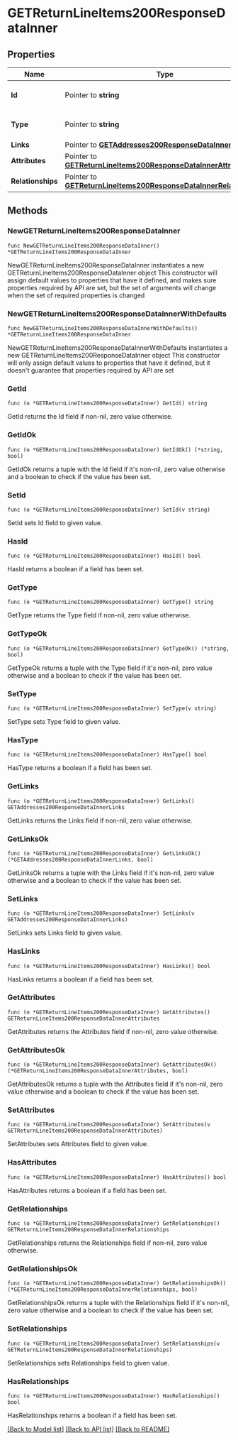 # GETReturnLineItems200ResponseDataInner

## Properties

Name | Type | Description | Notes
------------ | ------------- | ------------- | -------------
**Id** | Pointer to **string** | The resource&#39;s id | [optional] 
**Type** | Pointer to **string** | The resource&#39;s type | [optional] 
**Links** | Pointer to [**GETAddresses200ResponseDataInnerLinks**](GETAddresses200ResponseDataInnerLinks.md) |  | [optional] 
**Attributes** | Pointer to [**GETReturnLineItems200ResponseDataInnerAttributes**](GETReturnLineItems200ResponseDataInnerAttributes.md) |  | [optional] 
**Relationships** | Pointer to [**GETReturnLineItems200ResponseDataInnerRelationships**](GETReturnLineItems200ResponseDataInnerRelationships.md) |  | [optional] 

## Methods

### NewGETReturnLineItems200ResponseDataInner

`func NewGETReturnLineItems200ResponseDataInner() *GETReturnLineItems200ResponseDataInner`

NewGETReturnLineItems200ResponseDataInner instantiates a new GETReturnLineItems200ResponseDataInner object
This constructor will assign default values to properties that have it defined,
and makes sure properties required by API are set, but the set of arguments
will change when the set of required properties is changed

### NewGETReturnLineItems200ResponseDataInnerWithDefaults

`func NewGETReturnLineItems200ResponseDataInnerWithDefaults() *GETReturnLineItems200ResponseDataInner`

NewGETReturnLineItems200ResponseDataInnerWithDefaults instantiates a new GETReturnLineItems200ResponseDataInner object
This constructor will only assign default values to properties that have it defined,
but it doesn't guarantee that properties required by API are set

### GetId

`func (o *GETReturnLineItems200ResponseDataInner) GetId() string`

GetId returns the Id field if non-nil, zero value otherwise.

### GetIdOk

`func (o *GETReturnLineItems200ResponseDataInner) GetIdOk() (*string, bool)`

GetIdOk returns a tuple with the Id field if it's non-nil, zero value otherwise
and a boolean to check if the value has been set.

### SetId

`func (o *GETReturnLineItems200ResponseDataInner) SetId(v string)`

SetId sets Id field to given value.

### HasId

`func (o *GETReturnLineItems200ResponseDataInner) HasId() bool`

HasId returns a boolean if a field has been set.

### GetType

`func (o *GETReturnLineItems200ResponseDataInner) GetType() string`

GetType returns the Type field if non-nil, zero value otherwise.

### GetTypeOk

`func (o *GETReturnLineItems200ResponseDataInner) GetTypeOk() (*string, bool)`

GetTypeOk returns a tuple with the Type field if it's non-nil, zero value otherwise
and a boolean to check if the value has been set.

### SetType

`func (o *GETReturnLineItems200ResponseDataInner) SetType(v string)`

SetType sets Type field to given value.

### HasType

`func (o *GETReturnLineItems200ResponseDataInner) HasType() bool`

HasType returns a boolean if a field has been set.

### GetLinks

`func (o *GETReturnLineItems200ResponseDataInner) GetLinks() GETAddresses200ResponseDataInnerLinks`

GetLinks returns the Links field if non-nil, zero value otherwise.

### GetLinksOk

`func (o *GETReturnLineItems200ResponseDataInner) GetLinksOk() (*GETAddresses200ResponseDataInnerLinks, bool)`

GetLinksOk returns a tuple with the Links field if it's non-nil, zero value otherwise
and a boolean to check if the value has been set.

### SetLinks

`func (o *GETReturnLineItems200ResponseDataInner) SetLinks(v GETAddresses200ResponseDataInnerLinks)`

SetLinks sets Links field to given value.

### HasLinks

`func (o *GETReturnLineItems200ResponseDataInner) HasLinks() bool`

HasLinks returns a boolean if a field has been set.

### GetAttributes

`func (o *GETReturnLineItems200ResponseDataInner) GetAttributes() GETReturnLineItems200ResponseDataInnerAttributes`

GetAttributes returns the Attributes field if non-nil, zero value otherwise.

### GetAttributesOk

`func (o *GETReturnLineItems200ResponseDataInner) GetAttributesOk() (*GETReturnLineItems200ResponseDataInnerAttributes, bool)`

GetAttributesOk returns a tuple with the Attributes field if it's non-nil, zero value otherwise
and a boolean to check if the value has been set.

### SetAttributes

`func (o *GETReturnLineItems200ResponseDataInner) SetAttributes(v GETReturnLineItems200ResponseDataInnerAttributes)`

SetAttributes sets Attributes field to given value.

### HasAttributes

`func (o *GETReturnLineItems200ResponseDataInner) HasAttributes() bool`

HasAttributes returns a boolean if a field has been set.

### GetRelationships

`func (o *GETReturnLineItems200ResponseDataInner) GetRelationships() GETReturnLineItems200ResponseDataInnerRelationships`

GetRelationships returns the Relationships field if non-nil, zero value otherwise.

### GetRelationshipsOk

`func (o *GETReturnLineItems200ResponseDataInner) GetRelationshipsOk() (*GETReturnLineItems200ResponseDataInnerRelationships, bool)`

GetRelationshipsOk returns a tuple with the Relationships field if it's non-nil, zero value otherwise
and a boolean to check if the value has been set.

### SetRelationships

`func (o *GETReturnLineItems200ResponseDataInner) SetRelationships(v GETReturnLineItems200ResponseDataInnerRelationships)`

SetRelationships sets Relationships field to given value.

### HasRelationships

`func (o *GETReturnLineItems200ResponseDataInner) HasRelationships() bool`

HasRelationships returns a boolean if a field has been set.


[[Back to Model list]](../README.md#documentation-for-models) [[Back to API list]](../README.md#documentation-for-api-endpoints) [[Back to README]](../README.md)



